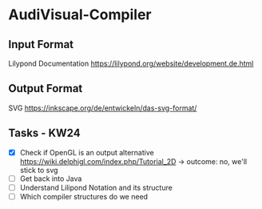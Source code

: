 # AudiVisual-Compiler

## Input Format
Lilypond Documentation https://lilypond.org/website/development.de.html

## Output Format
SVG https://inkscape.org/de/entwickeln/das-svg-format/

## Tasks - KW24
- [x] Check if OpenGL is an output alternative https://wiki.delphigl.com/index.php/Tutorial_2D
      -> outcome: no, we'll stick to svg
- [ ] Get back into Java
- [ ] Understand Lilipond Notation and its structure
- [ ] Which compiler structures do we need
